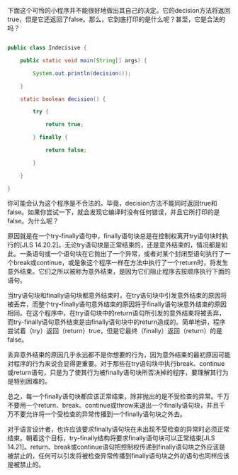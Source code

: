 下面这个可怜的小程序并不能很好地做出其自己的决定。它的decision方法将返回true，但是它还返回了false。那么，它到底打印的是什么呢？甚至，它是合法的吗？ 
```java  
public class Indecisive { 
    public static void main(String[] args) {
        System.out.println(decision());
    }
    static boolean decision() {
        try {
            return true;
        } finally {
            return false;
        }
    } 
}
```
你可能会认为这个程序是不合法的。毕竟，decision方法不能同时返回true和false。如果你尝试一下，就会发现它编译时没有任何错误，并且它所打印的是false。为什么呢？ 
原因就是在一个try-finally语句中，finally语句块总是在控制权离开try语句块时执行的[JLS 14.20.2]。无论try语句块是正常结束的，还是意外结束的，情况都是如此。一条语句或一个语句块在它抛出了一个异常，或者对某个封闭型语句执行了一个break或continue，或是象这个程序一样在方法中执行了一个return时，将发生意外结束。它们之所以被称为意外结束，是因为它们阻止程序去按顺序执行下面的语句。 
当try语句块和finally语句块都意外结束时，在try语句块中引发意外结束的原因将被丢弃，而整个try-finally语句意外结束的原因将于finally语句块意外结束的原因相同。在这个程序中，在try语句块中的return语句所引发的意外结束将被丢弃，而try-finally语句意外结束是由finally语句块中的return造成的。简单地讲，程序尝试着（try）返回（return）true，但是它最终（finally）返回（return）的是false。 
丢弃意外结束的原因几乎永远都不是你想要的行为，因为意外结束的最初原因可能对程序的行为来说会显得更重要。对于那些在try语句块中执行break、continue或return语句，只是为了使其行为被finally语句块所否决掉的程序，要理解其行为是特别困难的。 
总之，每一个finally语句块都应该正常结束，除非抛出的是不受检查的异常。千万不要用一个return、break、continue或throw来退出一个finally语句块，并且千万不要允许将一个受检查的异常传播到一个finally语句块之外去。 
对于语言设计者，也许应该要求finally语句块在未出现不受检查的异常时必须正常结束。朝着这个目标，try-finally结构将要求finally语句块可以正常结束[JLS 14.21]。return、break或continue语句把控制权传递到finally语句块之外应该是被禁止的，任何可以引发将被检查异常传播到finally语句块之外的语句也同样应该是被禁止的。
